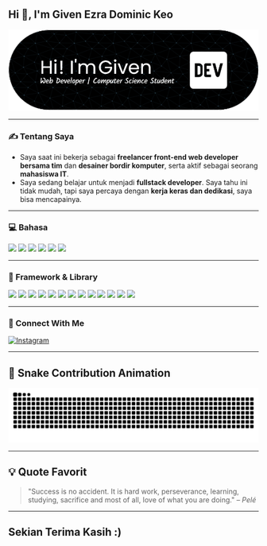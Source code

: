## Hi 👋, I'm Given Ezra Dominic Keo

![Given-keo](img/header.png)

---

### ✍️ Tentang Saya


- Saya saat ini bekerja sebagai **freelancer front-end web developer bersama tim** dan **desainer bordir komputer**, serta aktif sebagai seorang **mahasiswa IT**.
- Saya sedang belajar untuk menjadi **fullstack developer**. Saya tahu ini tidak mudah, tapi saya percaya dengan **kerja keras dan dedikasi**, saya bisa mencapainya.

---

### 💻 Bahasa

<p>
  <img src="https://img.shields.io/badge/HTML5-E34F26?style=for-the-badge&logo=html5&logoColor=white" />
  <img src="https://img.shields.io/badge/CSS3-1572B6?style=for-the-badge&logo=css3&logoColor=white" />
  <img src="https://img.shields.io/badge/JavaScript-323330?style=for-the-badge&logo=javascript&logoColor=F7DF1E" />
  <img src="https://img.shields.io/badge/json-5E5C5C?style=for-the-badge&logo=json&logoColor=white" />
  <img src="https://img.shields.io/badge/PHP-777BB4?style=for-the-badge&logo=php&logoColor=white" />
  <img src="https://img.shields.io/badge/Python-FFD43B?style=for-the-badge&logo=python&logoColor=blue" />
</p>

---

### 🧩 Framework & Library

<p>
  <img src="https://img.shields.io/badge/Bootstrap-563D7C?style=for-the-badge&logo=bootstrap&logoColor=white" />
  <img src="https://img.shields.io/badge/codecept%20js-F6E05E?style=for-the-badge&logo=codeceptjs&logoColor=000" />
  <img src="https://img.shields.io/badge/d3%20js-F9A03C?style=for-the-badge&logo=d3.js&logoColor=white" />
  <img src="https://img.shields.io/badge/Express%20js-000000?style=for-the-badge&logo=express&logoColor=white" />
  <img src="https://img.shields.io/badge/next%20js-000000?style=for-the-badge&logo=nextdotjs&logoColor=white" />
  <img src="https://img.shields.io/badge/React-20232A?style=for-the-badge&logo=react&logoColor=61DAFB" />
  <img src="https://img.shields.io/badge/shadcn%2Fui-000000?style=for-the-badge&logo=shadcnui&logoColor=white" />
  <img src="https://img.shields.io/badge/Vite-B73BFE?style=for-the-badge&logo=vite&logoColor=FFD62E" />
  <img src="https://img.shields.io/badge/Vue%20js-35495E?style=for-the-badge&logo=vuedotjs&logoColor=4FC08D" />
  <img src="https://img.shields.io/badge/Xampp-F37623?style=for-the-badge&logo=xampp&logoColor=white" />
  <img src="https://img.shields.io/badge/Tailwind_CSS-38B2AC?style=for-the-badge&logo=tailwind-css&logoColor=white" />
  <img src="https://img.shields.io/badge/Material%20UI-007FFF?style=for-the-badge&logo=mui&logoColor=white" />
  <img src="https://img.shields.io/badge/Sass-CC6699?style=for-the-badge&logo=sass&logoColor=white" />
</p>

---

### 📱 Connect With Me

[![Instagram](https://img.shields.io/badge/Instagram-E4405F?style=for-the-badge&logo=instagram&logoColor=white)](https://www.instagram.com/givenkeo)

---

## 🐍 Snake Contribution Animation

![Snake animation](https://raw.githubusercontent.com/Given-keo/Given-keo/output/snake.svg)

---



## 💡 Quote Favorit

> "Success is no accident. It is hard work, perseverance, learning, studying, sacrifice and most of all, love of what you are doing." – *Pelé*

---

## Sekian Terima Kasih :)
